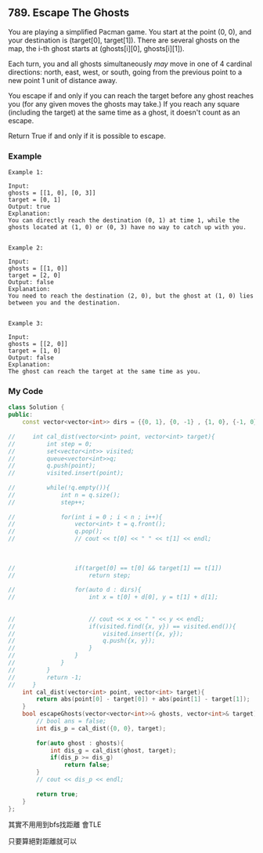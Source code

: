 ## 789. Escape The Ghosts

You are playing a simplified Pacman game. You start at the point (0, 0), and your destination is (target[0], target[1]). There are several ghosts on the map, the i-th ghost starts at (ghosts[i][0], ghosts[i][1]).

Each turn, you and all ghosts simultaneously *may* move in one of 4 cardinal directions: north, east, west, or south, going from the previous point to a new point 1 unit of distance away.

You escape if and only if you can reach the target before any ghost reaches you (for any given moves the ghosts may take.)  If you reach any square (including the target) at the same time as a ghost, it doesn't count as an escape.

Return True if and only if it is possible to escape.

### Example
```
Example 1:

Input: 
ghosts = [[1, 0], [0, 3]]
target = [0, 1]
Output: true
Explanation: 
You can directly reach the destination (0, 1) at time 1, while the ghosts located at (1, 0) or (0, 3) have no way to catch up with you.


Example 2:

Input: 
ghosts = [[1, 0]]
target = [2, 0]
Output: false
Explanation: 
You need to reach the destination (2, 0), but the ghost at (1, 0) lies between you and the destination.


Example 3:

Input: 
ghosts = [[2, 0]]
target = [1, 0]
Output: false
Explanation: 
The ghost can reach the target at the same time as you.
```

### My Code
```c++
class Solution {
public:
    const vector<vector<int>> dirs = {{0, 1}, {0, -1} , {1, 0}, {-1, 0}};
    
//     int cal_dist(vector<int> point, vector<int> target){
//         int step = 0;
//         set<vector<int>> visited;
//         queue<vector<int>>q;
//         q.push(point);
//         visited.insert(point);
        
//         while(!q.empty()){
//             int n = q.size();
//             step++;
            
//             for(int i = 0 ; i < n ; i++){
//                 vector<int> t = q.front();
//                 q.pop();
//                 // cout << t[0] << " " << t[1] << endl;
                
                
                
//                 if(target[0] == t[0] && target[1] == t[1])
//                     return step;
                
//                 for(auto d : dirs){
//                     int x = t[0] + d[0], y = t[1] + d[1];
                    
                    
//                     // cout << x << " " << y << endl;
//                     if(visited.find({x, y}) == visited.end()){
//                         visited.insert({x, y});
//                         q.push({x, y});
//                     }
//                 }            
//             }
//         }
//         return -1;
//     }
    int cal_dist(vector<int> point, vector<int> target){
        return abs(point[0] - target[0]) + abs(point[1] - target[1]);
    }
    bool escapeGhosts(vector<vector<int>>& ghosts, vector<int>& target) {
        // bool ans = false;
        int dis_p = cal_dist({0, 0}, target);
        
        for(auto ghost : ghosts){
            int dis_g = cal_dist(ghost, target);
            if(dis_p >= dis_g)
                return false;
        }
        // cout << dis_p << endl;
        
        return true;
    }
};
```
其實不用用到bfs找距離
會TLE

只要算絕對距離就可以




